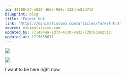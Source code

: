 ```yaml
---
id: 44f88c57-e032-4663-969c-322a4e83d712
blueprint: blog
title: 'Forest Hut'
link: 'https://minimalissimo.com/articles/forest-hut'
source: minimalissimo.com
updated_by: 7714844a-1d73-4720-9a32-72b763882513
updated_at: 1715655071
---
```

![](https://minimalissimo.com/media/pages/articles/16/forest-hut/d9e1ee6dc4-1705097821/forest-hut-1-1200x-q60.jpg)

![](https://minimalissimo.com/media/pages/articles/16/forest-hut/72da7176d0-1705097830/forest-hut-8-1200x-q60.jpg)

I want to be here right now.